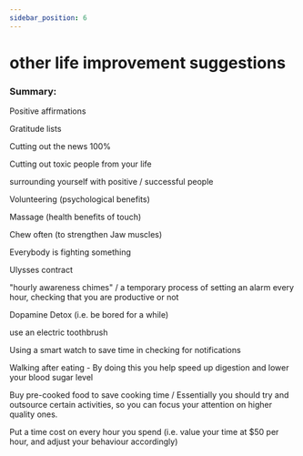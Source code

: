 ```yaml
---
sidebar_position: 6
---
```


# other life improvement suggestions

### Summary: 

Positive affirmations

Gratitude lists

Cutting out the news 100%

Cutting out toxic people from your life

surrounding yourself with positive / successful people

Volunteering (psychological benefits)

Massage (health benefits of touch)

Chew often (to strengthen Jaw muscles)

Everybody is fighting something

Ulysses contract

"hourly awareness chimes" / a temporary process of setting an alarm
every hour, checking that you are productive or not

Dopamine Detox (i.e. be bored for a while)

use an electric toothbrush

Using a smart watch to save time in checking for notifications

Walking after eating - By doing this you help speed up digestion and lower your blood sugar level

Buy pre-cooked food to save cooking time / Essentially you should try and outsource certain activities, so you can focus your attention on
higher quality ones.

Put a time cost on every hour you spend (i.e. value your time at $50 per hour, and adjust your behaviour accordingly)






